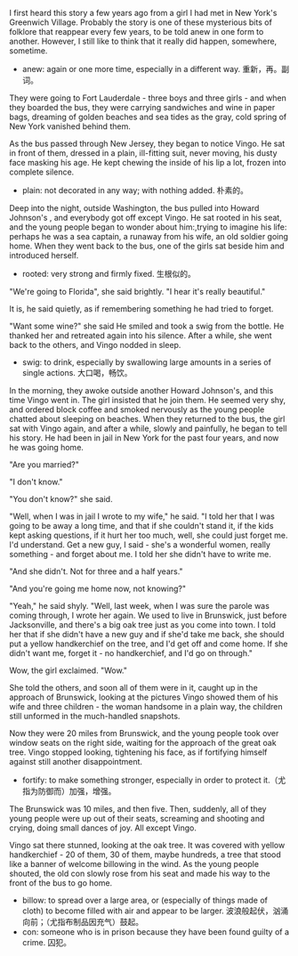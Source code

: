 I first heard this story a few years ago from a girl I had met in New York's Greenwich Village. Probably the story is one of these mysterious bits of folklore that reappear every few years, to be told anew in one form to another. However, I still like to think that it really did happen, somewhere, sometime.

* anew: again or one more time, especially in a different way. 重新，再。副词。

They were going to Fort Lauderdale - three boys and three girls - and when they boarded the bus, they were carrying sandwiches and wine in paper bags, dreaming of golden beaches and sea tides as the gray, cold spring of New York vanished behind them.

As the bus passed through New Jersey, they began to notice Vingo. He sat in front of them, dressed in a plain, ill-fitting suit, never moving, his dusty face masking his age. He kept chewing the inside of his lip a lot, frozen into complete silence.

* plain: not decorated in any way; with nothing added. 朴素的。

Deep into the night, outside Washington, the bus pulled into Howard Johnson's , and everybody got off except Vingo. He sat rooted in his seat, and the young people began to wonder about him:,trying to imagine his life: perhaps he was a sea captain, a runaway from his wife, an old soldier going home. When they went back to the bus, one of the girls sat beside him and introduced herself.

* rooted: very strong and firmly fixed. 生根似的。

"We're going to Florida", she said brightly. "I hear it's really beautiful."

It is, he said quietly, as if remembering something he had tried to forget.

"Want some wine?" she said He smiled and took a swig from the bottle. He thanked her and retreated again into his silence. After a while, she went back to the others, and Vingo nodded in sleep.

* swig: to drink, especially by swallowing large amounts in a series of single actions. 大口喝，畅饮。

In the morning, they awoke outside another Howard Johnson's, and this time Vingo went in. The girl insisted that he join them. He seemed very shy, and ordered block coffee and smoked nervously as the young people chatted about sleeping on beaches. When they returned to the bus, the girl sat with Vingo again, and after a while, slowly and painfully, he began to tell his story. He had been in jail in New York for the past four years, and now he was going home.

"Are you married?"

"I don't know."

"You don't know?" she said.

"Well, when I was in jail I wrote to my wife," he said. "I told her that I was going to be away a long time, and that if she couldn't stand it, if the kids kept asking questions, if it hurt her too much, well, she could just forget me. I'd understand. Get a new guy, I said - she's a wonderful women, really something - and forget about me. I told her she didn't have to write me.

"And she didn't. Not for three and a half years."

"And you're going me home now, not knowing?"

"Yeah," he said shyly. "Well, last week, when I was sure the parole was coming through, I wrote her again. We used to live in Brunswick, just before Jacksonville, and there's a big oak tree just as you come into town. I told her that if she didn't have a new guy and if she'd take me back, she should put a yellow handkerchief on the tree, and I'd get off and come home. If she didn't want me, forget it - no handkerchief, and I'd go on through."

Wow, the girl exclaimed. "Wow."

She told the others, and soon all of them were in it, caught up in the approach of Brunswick, looking at the pictures Vingo showed them of his wife and three children - the woman handsome in a plain way, the children still unformed in the much-handled snapshots.

Now they were 20 miles from Brunswick, and the young people took over window seats on the right side, waiting for the approach of the great oak tree. Vingo stopped looking, tightening his face, as if fortifying himself against still another disappointment.

* fortify: to make something stronger, especially in order to protect it.（尤指为防御而）加强，增强。

The Brunswick was 10 miles, and then five. Then, suddenly, all of they young people were up out of their seats, screaming and shooting and crying, doing small dances of joy. All except Vingo.

Vingo sat there stunned, looking at the oak tree. It was covered with yellow handkerchief - 20 of them, 30 of them, maybe hundreds, a tree that stood like a banner of welcome billowing in the wind. As the young people shouted, the old con slowly rose from his seat and made his way to the front of the bus to go home.

* billow: to spread over a large area, or (especially of things made of cloth) to become filled with air and appear to be larger. 波浪般起伏，汹涌向前；（尤指布制品因充气）鼓起。
* con: someone who is in prison because they have been found guilty of a crime. 囚犯。
